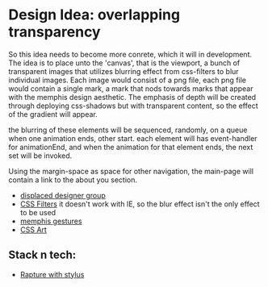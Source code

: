 # Design Idea: overlapping transparency

So this idea needs to become more conrete, which it will in development. The idea is to place unto the 'canvas', that is the viewport, a bunch of transparent images that utilizes blurring effect from css-filters to blur individual images. Each image would consist of a png file, each png file would contain a single mark, a mark that nods towards marks that appear with the memphis design aesthetic. The emphasis of depth will be created through deploying css-shadows but with transparent content, so the effect of the gradient will appear. 

the blurring of these elements will be sequenced, randomly, on a queue when one animation ends, other start. each element will has event-handler for animationEnd, and when the animation for that element ends, the next set will be invoked. 

Using the margin-space as space for other navigation, the main-page will contain a link to the about you section. 

* [displaced designer group][1]
* [CSS Filters][2] it doesn't work with IE, so the blur effect isn't the only effect to be used
* [memphis gestures][3]
* [CSS Art][4]

[1]: https://twitter.com/designdisplaced
[2]: https://developer.mozilla.org/en-US/docs/Web/CSS/filter
[3]: https://www.google.ca/search?q=memphis+design&es_sm=119&biw=1439&bih=735&source=lnms&tbm=isch&sa=X&ei=h4jZVJjMLJHbsASPl4HoAg&sqi=2&ved=0CAYQ_AUoAQ
[4]: http://kimasendorf.com/css-compositions/


## Stack n tech:
* [Rapture with stylus](https://github.com/jenius/rupture)
